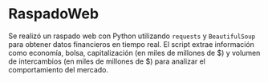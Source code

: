 # RaspadoWeb
Se realizó un raspado web con Python utilizando `requests` y `BeautifulSoup` para obtener datos financieros en tiempo real. El script extrae información como economía, bolsa, capitalización (en miles de millones de $) y volumen de intercambios (en miles de millones de $) para analizar el comportamiento del mercado.
